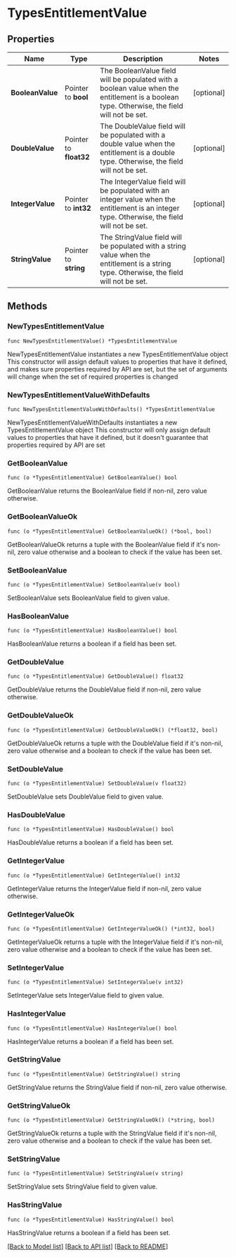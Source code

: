 # TypesEntitlementValue

## Properties

Name | Type | Description | Notes
------------ | ------------- | ------------- | -------------
**BooleanValue** | Pointer to **bool** | The BooleanValue field will be populated with a boolean value when the entitlement is a boolean type. Otherwise, the field will not be set. | [optional] 
**DoubleValue** | Pointer to **float32** | The DoubleValue field will be populated with a double value when the entitlement is a double type. Otherwise, the field will not be set. | [optional] 
**IntegerValue** | Pointer to **int32** | The IntegerValue field will be populated with an integer value when the entitlement is an integer type. Otherwise, the field will not be set. | [optional] 
**StringValue** | Pointer to **string** | The StringValue field will be populated with a string value when the entitlement is a string type. Otherwise, the field will not be set. | [optional] 

## Methods

### NewTypesEntitlementValue

`func NewTypesEntitlementValue() *TypesEntitlementValue`

NewTypesEntitlementValue instantiates a new TypesEntitlementValue object
This constructor will assign default values to properties that have it defined,
and makes sure properties required by API are set, but the set of arguments
will change when the set of required properties is changed

### NewTypesEntitlementValueWithDefaults

`func NewTypesEntitlementValueWithDefaults() *TypesEntitlementValue`

NewTypesEntitlementValueWithDefaults instantiates a new TypesEntitlementValue object
This constructor will only assign default values to properties that have it defined,
but it doesn't guarantee that properties required by API are set

### GetBooleanValue

`func (o *TypesEntitlementValue) GetBooleanValue() bool`

GetBooleanValue returns the BooleanValue field if non-nil, zero value otherwise.

### GetBooleanValueOk

`func (o *TypesEntitlementValue) GetBooleanValueOk() (*bool, bool)`

GetBooleanValueOk returns a tuple with the BooleanValue field if it's non-nil, zero value otherwise
and a boolean to check if the value has been set.

### SetBooleanValue

`func (o *TypesEntitlementValue) SetBooleanValue(v bool)`

SetBooleanValue sets BooleanValue field to given value.

### HasBooleanValue

`func (o *TypesEntitlementValue) HasBooleanValue() bool`

HasBooleanValue returns a boolean if a field has been set.

### GetDoubleValue

`func (o *TypesEntitlementValue) GetDoubleValue() float32`

GetDoubleValue returns the DoubleValue field if non-nil, zero value otherwise.

### GetDoubleValueOk

`func (o *TypesEntitlementValue) GetDoubleValueOk() (*float32, bool)`

GetDoubleValueOk returns a tuple with the DoubleValue field if it's non-nil, zero value otherwise
and a boolean to check if the value has been set.

### SetDoubleValue

`func (o *TypesEntitlementValue) SetDoubleValue(v float32)`

SetDoubleValue sets DoubleValue field to given value.

### HasDoubleValue

`func (o *TypesEntitlementValue) HasDoubleValue() bool`

HasDoubleValue returns a boolean if a field has been set.

### GetIntegerValue

`func (o *TypesEntitlementValue) GetIntegerValue() int32`

GetIntegerValue returns the IntegerValue field if non-nil, zero value otherwise.

### GetIntegerValueOk

`func (o *TypesEntitlementValue) GetIntegerValueOk() (*int32, bool)`

GetIntegerValueOk returns a tuple with the IntegerValue field if it's non-nil, zero value otherwise
and a boolean to check if the value has been set.

### SetIntegerValue

`func (o *TypesEntitlementValue) SetIntegerValue(v int32)`

SetIntegerValue sets IntegerValue field to given value.

### HasIntegerValue

`func (o *TypesEntitlementValue) HasIntegerValue() bool`

HasIntegerValue returns a boolean if a field has been set.

### GetStringValue

`func (o *TypesEntitlementValue) GetStringValue() string`

GetStringValue returns the StringValue field if non-nil, zero value otherwise.

### GetStringValueOk

`func (o *TypesEntitlementValue) GetStringValueOk() (*string, bool)`

GetStringValueOk returns a tuple with the StringValue field if it's non-nil, zero value otherwise
and a boolean to check if the value has been set.

### SetStringValue

`func (o *TypesEntitlementValue) SetStringValue(v string)`

SetStringValue sets StringValue field to given value.

### HasStringValue

`func (o *TypesEntitlementValue) HasStringValue() bool`

HasStringValue returns a boolean if a field has been set.


[[Back to Model list]](../README.md#documentation-for-models) [[Back to API list]](../README.md#documentation-for-api-endpoints) [[Back to README]](../README.md)


